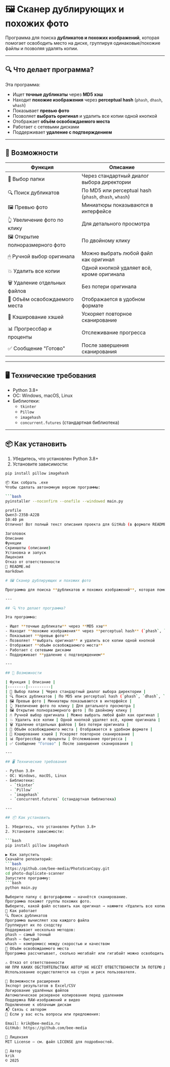 # 🖼️ Сканер дублирующих и похожих фото

Программа для поиска **дубликатов и похожих изображений**, которая помогает освободить место на диске, группируя одинаковые/похожие файлы и позволяя удалять копии.

---

## 🔍 Что делает программа?

Эта программа:

- Ищет **точные дубликаты** через **MD5 хэш**
- Находит **похожие изображения** через **perceptual hash** (`phash`, `dhash`, `whash`)
- Показывает **превью фото**
- Позволяет **выбрать оригинал** и удалить все копии одной кнопкой
- Отображает **объём освобождаемого места**
- Работает с сетевыми дисками
- Поддерживает **удаление с подтверждением**

---

## 🧰 Возможности

| Функция | Описание |
|--------|----------|
| 📁 Выбор папки | Через стандартный диалог выбора директории |
| 🔍 Поиск дубликатов | По MD5 или perceptual hash (`phash`, `dhash`, `whash`) |
| 🖼 Превью фото | Миниатюры показываются в интерфейсе |
| 👆 Увеличение фото по клику | Для детального просмотра |
| 🖼 Открытие полноразмерного фото | По двойному клику |
| 🖱 Ручной выбор оригинала | Можно выбрать любой файл как оригинал |
| 💥 Удалить все копии | Одной кнопкой удаляет всё, кроме оригинала |
| 🗑 Удаление отдельных файлов | Без потери оригинала |
| 📏 Объём освобождаемого места | Отображается в удобном формате |
| 💾 Кэширование хэшей | Ускоряет повторное сканирование |
| 📊 Прогрессбар и проценты | Отслеживание прогресса |
| ✅ Сообщение "Готово" | После завершения сканирования |

---

## 🖥 Технические требования

- Python 3.8+
- ОС: Windows, macOS, Linux
- Библиотеки:
  - `tkinter`
  - `Pillow`
  - `imagehash`
  - `concurrent.futures` (стандартная библиотека)

---

## 📦 Как установить

1. Убедитесь, что установлен Python 3.8+  
2. Установите зависимости:

```bash
pip install pillow imagehash

📦 Как собрать .exe
Чтобы сделать автономную версию программы:

```bash
pyinstaller --noconfirm --onefile --windowed main.py

profile
Qwen3-235B-A22B
10:40 pm
Отлично! Вот полный текст описания проекта для GitHub (в формате README.md), включающий:

Заголовок
Описание
Функции
Скриншоты (описание)
Установка и запуск
Лицензия
Отказ от ответственности
📄 README.md
markdown

# 🖼️ Сканер дублирующих и похожих фото

Программа для поиска **дубликатов и похожих изображений**, которая помогает освободить место на диске, группируя одинаковые/похожие файлы и позволяя удалять копии.

---

## 🔍 Что делает программа?

Эта программа:

- Ищет **точные дубликаты** через **MD5 хэш**
- Находит **похожие изображения** через **perceptual hash** (`phash`, `dhash`, `whash`)
- Показывает **превью фото**
- Позволяет **выбрать оригинал** и удалить все копии одной кнопкой
- Отображает **объём освобождаемого места**
- Работает с сетевыми дисками
- Поддерживает **удаление с подтверждением**

---

## 🧰 Возможности

| Функция | Описание |
|--------|----------|
| 📁 Выбор папки | Через стандартный диалог выбора директории |
| 🔍 Поиск дубликатов | По MD5 или perceptual hash (`phash`, `dhash`, `whash`) |
| 🖼 Превью фото | Миниатюры показываются в интерфейсе |
| 👆 Увеличение фото по клику | Для детального просмотра |
| 🖼 Открытие полноразмерного фото | По двойному клику |
| 🖱 Ручной выбор оригинала | Можно выбрать любой файл как оригинал |
| 💥 Удалить все копии | Одной кнопкой удаляет всё, кроме оригинала |
| 🗑 Удаление отдельных файлов | Без потери оригинала |
| 📏 Объём освобождаемого места | Отображается в удобном формате |
| 💾 Кэширование хэшей | Ускоряет повторное сканирование |
| 📊 Прогрессбар и проценты | Отслеживание прогресса |
| ✅ Сообщение "Готово" | После завершения сканирования |

---

## 🖥 Технические требования

- Python 3.8+
- ОС: Windows, macOS, Linux
- Библиотеки:
  - `tkinter`
  - `Pillow`
  - `imagehash`
  - `concurrent.futures` (стандартная библиотека)

---

## 📦 Как установить

1. Убедитесь, что установлен Python 3.8+  
2. Установите зависимости:

```bash
pip install pillow imagehash

▶️ Как запустить
Скачайте репозиторий:
```bash
https://github.com/bee-media/PhotoScanCopy.git
cd photo-duplicate-scanner
Запустите программу:
```bash
python main.py

Выберите папку с фотографиями — начнётся сканирование.
Программа покажет группы похожих фото.
Выберите, какой файл оставить как оригинал → нажмите «Удалить все копии».
🧩 Как работает
🔍 Поиск дубликатов
Программа вычисляет хэш каждого файла
Группирует их по сходству
Поддерживает несколько методов:
phash – самый точный
dhash – быстрый
whash – компромисс между скоростью и качеством
📏 Объём освобождаемого места
Программа рассчитывает, сколько мегабайт или гигабайт можно освободить при удалении дубликатов

⚠️ Отказ от ответственности
НИ ПРИ КАКИХ ОБСТОЯТЕЛЬСТВАХ АВТОР НЕ НЕСЁТ ОТВЕТСТВЕННОСТИ ЗА ПОТЕРЮ ДАННЫХ ИЛИ УЩЕРБ, ВЫЗВАННЫЙ ИСПОЛЬЗОВАНИЕМ ЭТОЙ ПРОГРАММЫ.
Использование осуществляется на страх и риск пользователя.

🧰 Возможности расширения
Экспорт результатов в Excel/CSV
Логирование удалённых файлов
Автоматическое резервное копирование перед удалением
Поддержка RAW-изображений и видео
Подключение к облачным дискам
📬 Связь с автором
📌 Если у вас есть вопросы или предложения:

Email: krik@bee-media.ru
GitHub: https://github.com/bee-media

📄 Лицензия
MIT License — см. файл LICENSE для подробностей.

🙌 Автор
krik
© 2025
